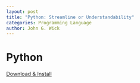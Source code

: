 ```yaml
---
layout: post
title: "Python: Streamline or Understandability"
categories: Programming Language
author: John G. Wick
---
```


# Python

[Download & Install](https://www.python.org)
